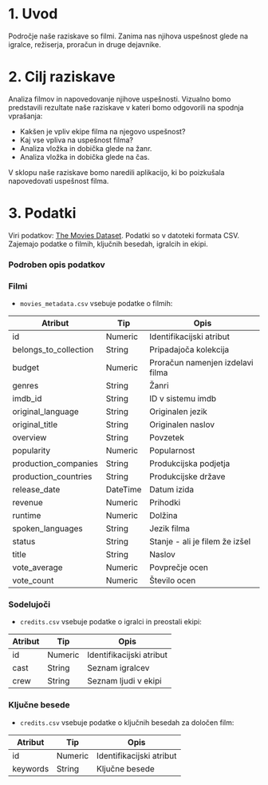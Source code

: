 # 1. Uvod
Področje naše raziskave so filmi. Zanima nas njihova uspešnost glede na igralce, režiserja, proračun in druge dejavnike.


# 2. Cilj raziskave
Analiza filmov in napovedovanje njihove uspešnosti.
Vizualno bomo predstavili rezultate naše raziskave v kateri bomo odgovorili na spodnja vprašanja:

- Kakšen je vpliv ekipe filma na njegovo uspešnost?
- Kaj vse vpliva na uspešnost filma?
- Analiza vložka in dobička glede na žanr.
- Analiza vložka in dobička glede na čas.

V sklopu naše raziskave bomo naredili aplikacijo, ki bo poizkušala napovedovati uspešnost filma.


# 3. Podatki
Viri podatkov: [The Movies Dataset](https://www.kaggle.com/rounakbanik/the-movies-dataset/data). Podatki so v  datoteki formata CSV.
Zajemajo podatke o filmih, ključnih besedah, igralcih in ekipi.



### Podroben opis podatkov

### Filmi
-   `movies_metadata.csv` vsebuje podatke o filmih:

Atribut | Tip | Opis
-------- | -------- | --------
id  | Numeric | Identifikacijski atribut
belongs_to_collection   | String | Pripadajoča kolekcija
budget  | Numeric | Proračun namenjen izdelavi filma
genres  | String | Žanri
imdb_id | String | ID v sistemu imdb
original_language   | String | Originalen jezik
original_title  | String | Originalen naslov
overview    | String | Povzetek
popularity  | Numeric | Popularnost
production_companies    | String | Produkcijska podjetja
production_countries    | String | Produkcijske države
release_date    | DateTime | Datum izida
revenue | Numeric | Prihodki
runtime | Numeric | Dolžina
spoken_languages    | String | Jezik filma
status  | String | Stanje - ali je filem že izšel
title   | String | Naslov
vote_average    | Numeric | Povprečje ocen
vote_count  | Numeric | Število ocen



### Sodelujoči
-   `credits.csv` vsebuje podatke o igralci in preostali ekipi:

Atribut | Tip | Opis
-------- | -------- | --------
id | Numeric | Identifikacijski atribut
cast | String | Seznam igralcev
crew | String | Seznam ljudi v ekipi


### Ključne besede
-   `credits.csv` vsebuje podatke o ključnih besedah za določen film:

Atribut | Tip | Opis
-------- | -------- | --------
id | Numeric | Identifikacijski atribut
keywords |String | Ključne besede